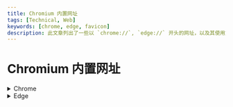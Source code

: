 ```yaml
---
title: Chromium 内置网址
tags: [Technical, Web]
keywords: [chrome, edge, favicon]
description: 此文章列出了一些以 `chrome://`, `edge://` 开头的网址，以及其使用方法
---
```


# Chromium 内置网址

<details><summary>Chrome</summary>

- `chrome://chrome-urls/`: 列出了一系列内置网址
- `chrome://favicon/<url>`: 返回给定 `url` 的网站图标 ([ref](https://github.com/endcloud/onetab_restore_tauri/blob/cb551edead40c77f7bd491126f994a46227b2c66/src/pages/data/components/BasicTable.tsx#L21))
    - `chrome://favicon/size/<size>@<scale>x/<url>`: 同时指定宽高为 `size`，缩放为 `scale`
    - e.g. `chrome://favicon/size/64@1x/https://github.com`
    - 用处不大，毕竟网站上无法直接通过 `<img src="chrome://favicon/size/64@1x/https://github.com">` 展示其它网站的图标

</details>

<details><summary>Edge</summary>

- `edge://edge-urls/`: 列出了一系列内置网址
- `edge://favicon/<url>`: 返回给定 `url` 的网站图标 ([ref](https://github.com/endcloud/onetab_restore_tauri/blob/cb551edead40c77f7bd491126f994a46227b2c66/src/pages/data/components/BasicTable.tsx#L21))
    - `edge://favicon/size/<size>@<scale>x/<url>`: 同时指定宽高为 `size`，缩放为 `scale`
    - e.g. `edge://favicon/size/64@1x/https://github.com`
    - 用处不大，毕竟网站上无法直接通过 `<img src="edge://favicon/size/64@1x/https://github.com">` 展示其它网站的图标

</details>
